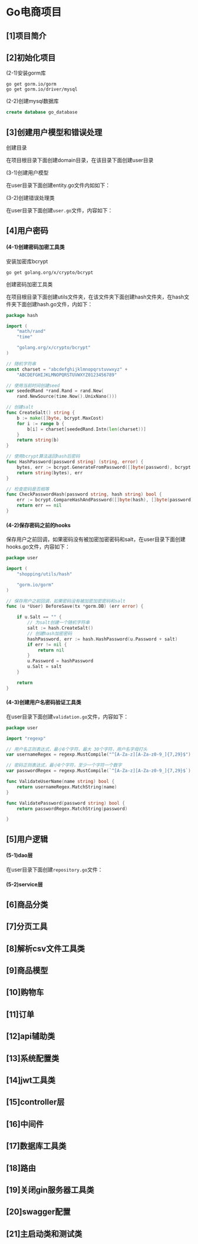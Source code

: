# Go电商项目

## [1]项目简介



## [2]初始化项目

(2-1)安装gorm库

```
go get gorm.io/gorm
go get gorm.io/driver/mysql
```

(2-2)创建mysql数据库

```sql
create database go_database
```





## [3]创建用户模型和错误处理

创建目录

在项目根目录下面创建domain目录，在该目录下面创建user目录

(3-1)创建用户模型

在user目录下面创建entity.go文件内如如下：



(3-2)创建错误处理类

在user目录下面创建`user.go`文件，内容如下：







## [4]用户密码

#### (4-1)创建密码加密工具类

安装加密库bcrypt

```
go get golang.org/x/crypto/bcrypt
```

创建密码加密工具类

在项目根目录下面创建utils文件夹，在该文件夹下面创建hash文件夹，在hash文件夹下面创建hash.go文件，内如下：

```go
package hash

import (
	"math/rand"
	"time"

	"golang.org/x/crypto/bcrypt"
)

// 随机字符串
const charset = "abcdefghijklmnopqrstuvwxyz" +
	"ABCDEFGHIJKLMNOPQRSTUVWXYZ0123456789"

// 使用当前时间创建seed
var seededRand *rand.Rand = rand.New(
	rand.NewSource(time.Now().UnixNano()))

// 创建salt
func CreateSalt() string {
	b := make([]byte, bcrypt.MaxCost)
	for i := range b {
		b[i] = charset[seededRand.Intn(len(charset))]
	}
	return string(b)
}

// 使用bcrypt算法返回hash后密码
func HashPassword(password string) (string, error) {
	bytes, err := bcrypt.GenerateFromPassword([]byte(password), bcrypt.DefaultCost)
	return string(bytes), err
}

// 检查密码是否相等
func CheckPasswordHash(password string, hash string) bool {
	err := bcrypt.CompareHashAndPassword([]byte(hash), []byte(password))
	return err == nil
}
```

#### (4-2)保存密码之前的hooks

保存用户之前回调，如果密码没有被加密加密密码和salt，在user目录下面创建hooks.go文件，内容如下：

```go
package user

import (
	"shopping/utils/hash"

	"gorm.io/gorm"
)

// 保存用户之前回调，如果密码没有被加密加密密码和salt
func (u *User) BeforeSave(tx *gorm.DB) (err error) {

	if u.Salt == "" {
		// 为salt创建一个随机字符串
		salt := hash.CreateSalt()
		// 创建hash加密密码
		hashPassword, err := hash.HashPassword(u.Password + salt)
		if err != nil {
			return nil
		}
		u.Password = hashPassword
		u.Salt = salt
	}

	return
}
```

#### (4-3)创建用户名密码验证工具类

在user目录下面创建`validation.go`文件，内容如下：

```go
package user

import "regexp"

// 用户名正则表达式，最小8个字符，最大 30个字符，用户名字母打头
var usernameRegex = regexp.MustCompile("^[A-Za-z][A-Za-z0-9_]{7,29}$")

// 密码正则表达式，最小8个字符，至少一个字符一个数字
var passwordRegex = regexp.MustCompile(`^[A-Za-z][A-Za-z0-9_]{7,29}$`)

func ValidateUserName(name string) bool {
	return usernameRegex.MatchString(name)
}

func ValidatePassword(password string) bool {
	return passwordRegex.MatchString(password)

}
```



## [5]用户逻辑

#### (5-1)dao层

在user目录下面创建`repository.go`文件：



#### (5-2)service层



## [6]商品分类



## [7]分页工具



## [8]解析csv文件工具类



## [9]商品模型





## [10]购物车



## [11]订单



## [12]api辅助类



## [13]系统配置类



## [14]jwt工具类





## [15]controller层





## [16]中间件



## [17]数据库工具类





## [18]路由



## [19]关闭gin服务器工具类



## [20]swagger配置



## [21]主启动类和测试类

